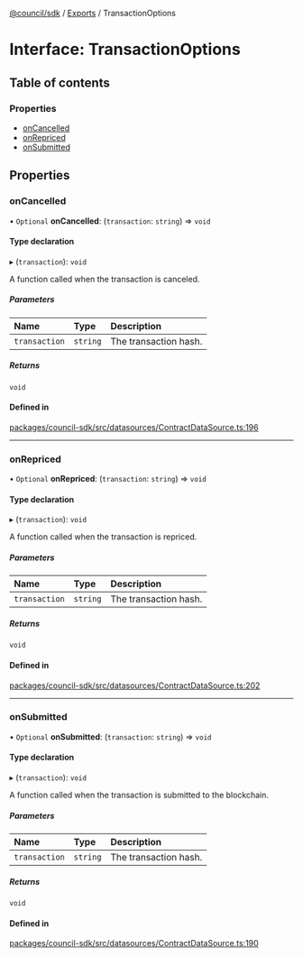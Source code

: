 [@council/sdk](../README.md) / [Exports](../modules.md) / TransactionOptions

# Interface: TransactionOptions

## Table of contents

### Properties

- [onCancelled](TransactionOptions.md#oncancelled)
- [onRepriced](TransactionOptions.md#onrepriced)
- [onSubmitted](TransactionOptions.md#onsubmitted)

## Properties

### onCancelled

• `Optional` **onCancelled**: (`transaction`: `string`) => `void`

#### Type declaration

▸ (`transaction`): `void`

A function called when the transaction is canceled.

##### Parameters

| Name | Type | Description |
| :------ | :------ | :------ |
| `transaction` | `string` | The transaction hash. |

##### Returns

`void`

#### Defined in

[packages/council-sdk/src/datasources/ContractDataSource.ts:196](https://github.com/element-fi/council-monorepo/blob/887341f/packages/council-sdk/src/datasources/ContractDataSource.ts#L196)

___

### onRepriced

• `Optional` **onRepriced**: (`transaction`: `string`) => `void`

#### Type declaration

▸ (`transaction`): `void`

A function called when the transaction is repriced.

##### Parameters

| Name | Type | Description |
| :------ | :------ | :------ |
| `transaction` | `string` | The transaction hash. |

##### Returns

`void`

#### Defined in

[packages/council-sdk/src/datasources/ContractDataSource.ts:202](https://github.com/element-fi/council-monorepo/blob/887341f/packages/council-sdk/src/datasources/ContractDataSource.ts#L202)

___

### onSubmitted

• `Optional` **onSubmitted**: (`transaction`: `string`) => `void`

#### Type declaration

▸ (`transaction`): `void`

A function called when the transaction is submitted to the blockchain.

##### Parameters

| Name | Type | Description |
| :------ | :------ | :------ |
| `transaction` | `string` | The transaction hash. |

##### Returns

`void`

#### Defined in

[packages/council-sdk/src/datasources/ContractDataSource.ts:190](https://github.com/element-fi/council-monorepo/blob/887341f/packages/council-sdk/src/datasources/ContractDataSource.ts#L190)
